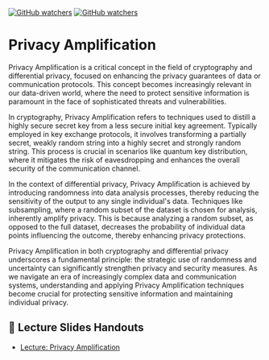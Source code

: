 [![GitHub watchers](https://img.shields.io/badge/tulip--lab-Privacy--aware--Data--Science-brightgreen)](../README.md)
[![GitHub watchers](https://img.shields.io/badge/Module-Privacy--Amplification-orange)](README.md)

# Privacy Amplification

Privacy Amplification is a critical concept in the field of cryptography and differential privacy, focused on enhancing the privacy guarantees of data or communication protocols. This concept becomes increasingly relevant in our data-driven world, where the need to protect sensitive information is paramount in the face of sophisticated threats and vulnerabilities.

In cryptography, Privacy Amplification refers to techniques used to distill a highly secure secret key from a less secure initial key agreement. Typically employed in key exchange protocols, it involves transforming a partially secret, weakly random string into a highly secret and strongly random string. This process is crucial in scenarios like quantum key distribution, where it mitigates the risk of eavesdropping and enhances the overall security of the communication channel.

In the context of differential privacy, Privacy Amplification is achieved by introducing randomness into data analysis processes, thereby reducing the sensitivity of the output to any single individual's data. Techniques like subsampling, where a random subset of the dataset is chosen for analysis, inherently amplify privacy. This is because analyzing a random subset, as opposed to the full dataset, decreases the probability of individual data points influencing the outcome, thereby enhancing privacy protections.

Privacy Amplification in both cryptography and differential privacy underscores a fundamental principle: the strategic use of randomness and uncertainty can significantly strengthen privacy and security measures. As we navigate an era of increasingly complex data and communication systems, understanding and applying Privacy Amplification techniques become crucial for protecting sensitive information and maintaining individual privacy.

## :notebook_with_decorative_cover: Lecture Slides Handouts  

- [Lecture: Privacy Amplification](https://github.com/tulip-lab/handouts/blob/main/PaDS/FLIP36.pdf) 

